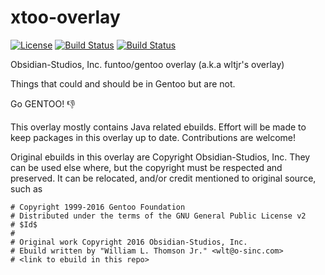 # xtoo-overlay
[![License](https://img.shields.io/badge/license-GPLv2-blue.svg?colorB=9977bb&style=plastic)](https://github.com/Obsidian-StudiosInc/os-xtoo/blob/master/LICENSE)
[![Build Status](https://img.shields.io/travis/Obsidian-StudiosInc/os-xtoo/master.svg?colorA=9977bb&style=plastic)](https://travis-ci.org/Obsidian-StudiosInc/os-xtoo)
[![Build Status](https://img.shields.io/shippable/5840e5d8e2ab4d0f0058b4b7/master.svg?colorA=9977bb&style=plastic)](https://app.shippable.com/projects/5840e5d8e2ab4d0f0058b4b7/)

Obsidian-Studios, Inc. funtoo/gentoo overlay (a.k.a wltjr's overlay)

Things that could and should be in Gentoo but are not.

Go GENTOO! :-1:

This overlay mostly contains Java related ebuilds. Effort will be made 
to keep packages in this overlay up to date. Contributions are welcome!

Original ebuilds in this overlay are Copyright Obsidian-Studios, Inc. 
They can be used else where, but the copyright must be respected and 
preserved. It can be relocated, and/or credit mentioned to original 
source, such as

```shell
# Copyright 1999-2016 Gentoo Foundation
# Distributed under the terms of the GNU General Public License v2
# $Id$
#
# Original work Copyright 2016 Obsidian-Studios, Inc.
# Ebuild written by "William L. Thomson Jr." <wlt@o-sinc.com>
# <link to ebuild in this repo>
```
